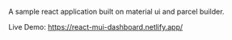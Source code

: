 A sample react application built on material ui and parcel builder.

Live Demo: https://react-mui-dashboard.netlify.app/
